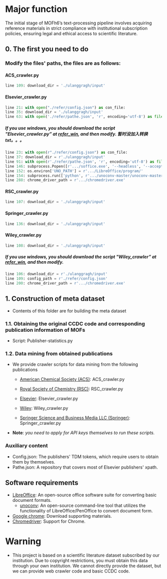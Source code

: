 # Major function

The initial stage of MOFh6’s text-processing pipeline involves acquiring reference materials in strict compliance with institutional subscription policies, ensuring legal and ethical access to scientific literature.

## 0. The first you need to do 
### Modify the files' paths, the files are as follows:
#### ACS_crawler.py
```python
line 109: download_dir = './ulanggragh/input' 
```

#### Elsevier_crawler.py

```python
line 21: with open("./refer/config.json") as con_file:
line 35: download_dir = './ulanggragh/input' 
line 63: with open('./refer/pathe.json', 'r', encoding='utf-8') as file:
```

##### *If you use windows, you should download the script "Elsevier_crawler.py” at [refer_win](https://github.com/heniyiqishizhong/MOF_llm/tree/main/refer_win), and then modify.* 暂时没加入转换txt。。。

```python
line 23: with open(r"./refer/config.json") as con_file:
line 37: download_dir = r'./ulanggragh/input'  
line 91: with open(r'./refer/pathe.json', 'r', encoding='utf-8') as file:
line 146: subprocess.Popen([r'.../soffice.exe', '--headless', '--accept=socket,host=localhost,port=2002;urp;StarOffice.ComponentContext'])
line 152: os.environ['UNO_PATH'] = r'.../LibreOffice/program/'
line 154: subprocess.run(['python', r'.../unoconv-master/unoconv-master/unoconv', '-f', 'pdf', file_path], check=True)
line 288: chrome_driver_path = r'.../chromedriver.exe'
```

#### RSC_crawler.py

```python
line 107: download_dir = './ulanggragh/input' 
```

#### Springer_crawler.py

```python
line 136: download_dir = './ulanggragh/input' 
```

#### Wiley_crawler.py

```python
line 108: download_dir = './ulanggragh/input' 
```

##### *If you use windows, you should download the script "Wiley_crawler” at [refer_win](https://github.com/heniyiqishizhong/MOF_llm/tree/main/refer_win), and then modify.* 

```python
line 106: download_dir = r'./ulanggragh/input'
line 109: config_path = r'./refer/config.json'
line 200: chrome_driver_path = r'.../chromedriver.exe' 
```

## 1. Construction of meta dataset

- Contents of this folder are for building the meta dataset
### 1.1. Obtaining the original CCDC code and corresponding publication information of MOFs
- Script: Publisher-statistics.py

### 1.2. Data mining from obtained publications

- We provide crawler scripts for data mining from the following publications

  - [American Chemical  Society (ACS)](https://solutions.acs.org/solutions/text-and-data-mining/): ACS_crawler.py

  - [Royal Society of Chemistry (RSC)](https://www.rsc.org/journals-books-databases/research-tools/text-and-data-mining/): RSC_crawler.py

  - [Elsevier](https://dev.elsevier.com/): Elsevier_crawler.py

  - [Wiley](https://onlinelibrary.wiley.com/library-info/resources/text-and-datamining): Wiley_crawler.py

  - [Springer Science and Business Media LLC (Springer)](https://www.springernature.com/gp/researchers/text-and-data-mining): Springer_crawler.py

- **Note**: *you need to apply for API keys themselves to run these scripts.*

### Auxiliary content
- Config.json: The publishers' TDM tokens, which require users to obtain them by themselves.
- Pathe.json: A repository that covers most of Elsevier publishers' xpath.

## Software requirements

- [LibreOffice](https://zh-cn.libreoffice.org/download/source-code/): An open-source office software suite for converting basic document formats.
  - [unoconv](https://github.com/unoconv/unoconv): An open-source command-line tool that utilizes the functionality of LibreOffice/PenOffice to convert document form.
- [Google chrome](https://www.google.cn/intl/en_uk/chrome/): Download supporting materials.
- [Chromedriver](https://developer.chrome.google.cn/docs/chromedriver/get-started?hl=zh-tw): Support for Chrome.

# Warning

- This project is based on a scientific literature dataset subscribed by our institution. Due to copyright restrictions, you must obtain this data through your own institution. We cannot directly provide the dataset, but we can provide web crawler code and basic CCDC code.
